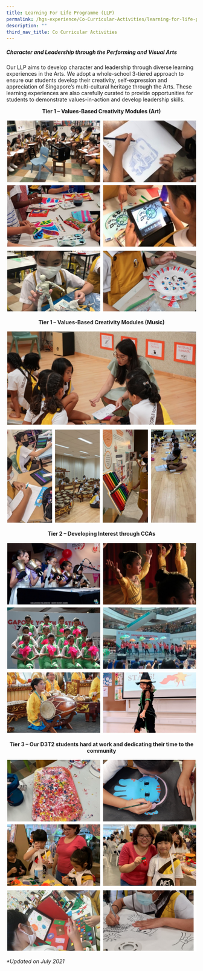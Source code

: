 ```yaml
---
title: Learning For Life Programme (LLP)
permalink: /hgs-experience/Co-Curricular-Activities/learning-for-life-programme/
description: ""
third_nav_title: Co Curricular Activities
---
```

##### Character and Leadership through the Performing and Visual Arts

Our LLP aims to develop character and leadership through diverse learning experiences in the Arts. We adopt a whole-school 3-tiered approach to ensure our students develop their creativity, self-expression and appreciation of Singapore’s multi-cultural heritage through the Arts. These learning experiences are also carefully curated to provide opportunities for students to demonstrate values-in-action and develop leadership skills.



<center><strong>Tier 1 – Values-Based Creativity Modules (Art)</strong></center>

![](/images/llp2.png)
![](/images/llp3.png)


<center><strong>Tier 1 – Values-Based Creativity Modules (Music)</strong></center>

![](/images/llp4.png)
![](/images/llp5.png)


<center><strong>Tier 2 – Developing Interest through CCAs</strong></center>

![](/images/llp6.png)
![](/images/llp7.png)




<center><strong>Tier 3 – Our D3T2 students hard at work and dedicating their time to the community</strong></center>

![](/images/llp8.png)
![](/images/llp9.png)

_\*Updated on July 2021_





